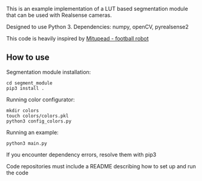 This is an example implementation of a LUT based segmentation module that can be used with Realsense cameras.

Designed to use Python 3. Dependencies: numpy, openCV, pyrealsense2

This code is heavily inspired by [Mitupead - football robot](https://github.com/lwd8cmd/Mitupead)

## How to use

Segmentation module installation:
```
cd segment_module
pip3 install .
```

Running color configurator:
```
mkdir colors
touch colors/colors.pkl
python3 config_colors.py
```

Running an example:
```
python3 main.py
```

If you encounter dependency errors, resolve them with pip3


Code repositories must include a README describing how to set up and run the code
